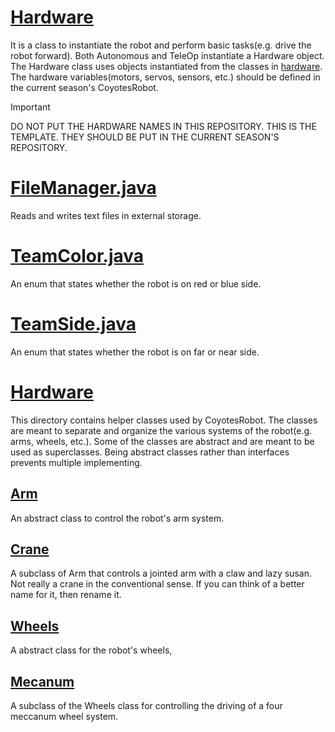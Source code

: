 # [Hardware](./Hardware.java)

It is a class to instantiate the robot and perform basic tasks(e.g. drive the robot forward).
Both Autonomous and TeleOp instantiate a Hardware object.
The Hardware class uses objects instantiated from the classes in [hardware](./hardware).
The hardware variables(motors, servos, sensors, etc.) should be defined in the current season's CoyotesRobot.

> [!Important]
> DO NOT PUT THE HARDWARE NAMES IN THIS REPOSITORY. THIS IS THE TEMPLATE.
> THEY SHOULD BE PUT IN THE CURRENT SEASON'S REPOSITORY.

# [FileManager.java](./FileManager.java)

Reads and writes text files in external storage.

# [TeamColor.java](./TeamColor.java)
An enum that states whether the robot is on red or blue side.

# [TeamSide.java](./TeamSide.java)
An enum that states whether the robot is on far or near side. 

# [Hardware](./hardware/)

This directory contains helper classes used by CoyotesRobot.
The classes are meant to separate and organize the various systems of the robot(e.g. arms, wheels, etc.).
Some of the classes are abstract and are meant to be used as superclasses.
Being abstract classes rather than interfaces prevents multiple implementing.

## [Arm](./hardware/Arm.java)

An abstract class to control the robot's arm system.

## [Crane](./hardware/Crane.java)

A subclass of Arm that controls a jointed arm with a claw and lazy susan.
Not really a crane in the conventional sense.
If you can think of a better name for it, then rename it.

## [Wheels](./hardware/Wheels.java)

A abstract class for the robot's wheels,

## [Mecanum](./hardware/Mecanum.java)

A subclass of the Wheels class for controlling the driving of a four meccanum wheel system.
